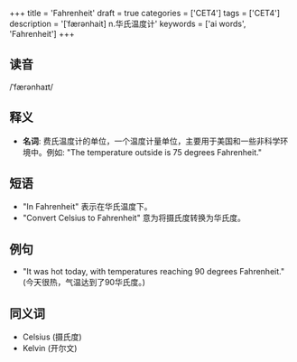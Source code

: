 +++
title = 'Fahrenheit'
draft = true
categories = ['CET4']
tags = ['CET4']
description = '[ˈfærənhait] n.华氏温度计'
keywords = ['ai words', 'Fahrenheit']
+++

## 读音
/ˈfærənhaɪt/

## 释义
- **名词**: 费氏温度计的单位，一个温度计量单位，主要用于美国和一些非科学环境中。例如: "The temperature outside is 75 degrees Fahrenheit."

## 短语
- "In Fahrenheit" 表示在华氏温度下。
- "Convert Celsius to Fahrenheit" 意为将摄氏度转换为华氏度。

## 例句
- "It was hot today, with temperatures reaching 90 degrees Fahrenheit." (今天很热，气温达到了90华氏度。)

## 同义词
- Celsius (摄氏度)
- Kelvin (开尔文)
